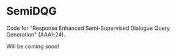 # SemiDQG
Code for "Response Enhanced Semi-Supervised Dialogue Query Generation" (AAAI-24).

Will be coming soon!
